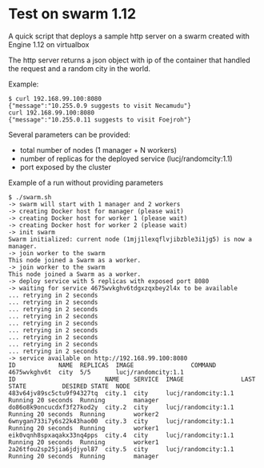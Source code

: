 # Test on swarm 1.12

A quick script that deploys a sample http server on a swarm created with Engine 1.12 on virtualbox

The http server returns a json object with ip of the container that handled the request and a random city in the world.

Example:
```
$ curl 192.168.99.100:8080
{"message":"10.255.0.9 suggests to visit Necamudu"}
curl 192.168.99.100:8080
{"message":"10.255.0.11 suggests to visit Foejroh"}
```

Several parameters can be provided:
* total number of nodes (1 manager + N workers)
* number of replicas for the deployed service (lucj/randomcity:1.1)
* port exposed by the cluster

Example of a run without providing parameters

```
$ ./swarm.sh
-> swarm will start with 1 manager and 2 workers
-> creating Docker host for manager (please wait)
-> creating Docker host for worker 1 (please wait)
-> creating Docker host for worker 2 (please wait)
-> init swarm
Swarm initialized: current node (1mjj1lexqflvjibzble3i1jg5) is now a manager.
-> join worker to the swarm
This node joined a Swarm as a worker.
-> join worker to the swarm
This node joined a Swarm as a worker.
-> deploy service with 5 replicas with exposed port 8080
-> waiting for service 4675wvkghv6tdgxzqxbey2l4x to be available
... retrying in 2 seconds
... retrying in 2 seconds
... retrying in 2 seconds
... retrying in 2 seconds
... retrying in 2 seconds
... retrying in 2 seconds
... retrying in 2 seconds
... retrying in 2 seconds
... retrying in 2 seconds
-> service available on http://192.168.99.100:8080
ID            NAME  REPLICAS  IMAGE                COMMAND
4675wvkghv6t  city  5/5       lucj/randomcity:1.1
ID                         NAME    SERVICE  IMAGE                LAST STATE          DESIRED STATE  NODE
483v64jv89sc5ctu9f94327tq  city.1  city     lucj/randomcity:1.1  Running 20 seconds  Running        manager
do86o8k9oncucdxf3f27kod2y  city.2  city     lucj/randomcity:1.1  Running 20 seconds  Running        worker2
6wnygan733i7y6s22k43hao00  city.3  city     lucj/randomcity:1.1  Running 20 seconds  Running        worker1
eik0vqnh8spxaqakx33nq4pps  city.4  city     lucj/randomcity:1.1  Running 20 seconds  Running        worker1
2a26tfou2sp25jia6jdjyol87  city.5  city     lucj/randomcity:1.1  Running 20 seconds  Running        manager
```
